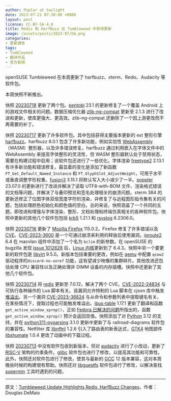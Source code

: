 ```yaml
---
author: Poplar at twilight
date: 2023-07-21 07:30:00 +0800
layout: post
license: CC-BY-SA-4.0
title: Redis 和 HarfBuzz 在 Tumbleweed 中获得更新
image: /assets/posts/2023-07/hb.png
categories:
- 更新通告
tags:
- Tumbleweed
- 翻译作品
- 官方新闻
---
```


openSUSE Tumbleweed 在本周更新了 harfbuzz、xterm、Redis、Audacity 等软件包。

本周快照不断推出。

快照 [20230718] 更新了两个包。[pentobi] 23.1 的更新修复了一个覆盖 Android 上的游戏文件相关的问题。数据压缩优化器 [zlib-ng-compat] 更新至 2.1.3 进行了改进和更新，使库更强大、更高效。zlib-ng-compat 还删除了一个因上游更改而不再需要的补丁。

[20230718]: https://lists.opensuse.org/archives/list/factory@lists.opensuse.org/thread/WJ6JUZ5AHP4T7MQ2OEO5IY4Q227HEEFA/
[pentobi]: https://github.com/enz/pentobi
[zlib-ng-compat]: https://github.com/zlib-ng/zlib-ng

快照 [20230717] 更新了许多软件包。其中包括获得主要版本更新的 ext 整形引擎 [harfbuzz]。harfbuzz 8.0.1 包含了许多新功能，例如实验性 [WebAssembly]（WASM）整形器，以及许多错误修复。harfbuzz 通过利用嵌入在字体文件中的 WebAssembly 来提高字体整形的灵活性，但 WASM 整形器默认处于禁用状态，需要在构建过程中启用；该软件包还进行了一些优化。字体渲染 [freetype2] 2.13.1 有许多新功能和错误修复。最显着的变化是添加了新函数 `FT_Get_Default_Named_Instance` 和 `FT_GlyphSlot_AdjustWeight`，可用于水平或垂直调整字形权重。[fusion3] 3.15.1 将默认写入大小减少了一半。[poppler] 23.07.0 的更新进行了改进并解决了读取 UTF8-with-BOM 文件、渲染格式错误的文档等问题，并解决了与叠印预览和签名处理相关的崩溃问题。xterm 384 的更新还修正了位图字体双倍宽度字符的渲染，并修复了与远程图形指令集有关的问题，包括处理颜色初始化和颜色值的空白。总的来说，快照涵盖了一个共同的主题，即改进和增强与字体渲染、整形、文档处理和终端仿真相关的各种软件包。快照中更新的其他几个软件包包括 [krb5] 1.21.1 和 [rsyslog] 8.2306.0。

[20230717]: https://lists.opensuse.org/archives/list/factory@lists.opensuse.org/thread/FK37KIDTONED64QWUPBL2RIR3WVELEQA/
[WebAssembly]: https://webassembly.org/
[harfbuzz]: https://github.com/harfbuzz/harfbuzz
[freetype2]: https://freetype.org/
[fusion3]: https://github.com/libfuse/libfuse
[poppler]: https://poppler.freedesktop.org/
[xterm]: https://invisible-island.net/xterm/
[krb5]: https://web.mit.edu/kerberos/
[rsyslog]: https://www.rsyslog.com/

快照 [20230716] 更新了 [Mozilla Firefox] 115.0.2。Firefox 修复了许多错误以及 [CVE]。[CVE-2023-3600] 是一个可通过崩溃来利用的释放后使用漏洞。[iproute2] 6.4 在 macvlan 组件中添加了一个名为 `bclim` 的新参数。在 openSUSE 的 bugzilla 发现 [issue 1012628] 后，[Linux 内核]更新到了 6.4.3。快照中另一个要更新的软件包是 [libvirt] 9.5.0。新版本包括重要的更改，例如在 [qemu] 中配置 `qcow2` 驱动程序的`discard-no-unref` 功能，这有望减少映像的集群碎片。其他改进还包括处理 CPU 兼容性以及正确处理非 DIMM 设备的内存插槽。快照中还更新了其他几个软件包。

[Mozilla Firefox]: https://www.mozilla.org/
[20230716]: https://lists.opensuse.org/archives/list/factory@lists.opensuse.org/thread/YGU7CSYRDEB62V5LRRIGXMFUX6EUFVUL/
[CVE]: https://en.wikipedia.org/wiki/Common_Vulnerabilities_and_Exposures
[CVE-2023-3600]: https://www.suse.com/de-de/security/cve/CVE-2023-3600.html
[iproute2]: https://git.kernel.org/pub/scm/network/iproute2/iproute2.git
[Linux 内核]: https://www.kernel.org/
[issue 1012628]: https://bugzilla.opensuse.org/show_bug.cgi?id=1012628
[libvirt]: https://libvirt.org/
[qemu]: https://www.qemu.org/

快照 [20230714] 将 [redis] 更新至 7.0.12，解决了两个 CVE。[CVE-2022-24834] 与可执行各种操作的 Lua 脚本有关。该漏洞允许特制的 Lua 脚本在 cjson 库中触发[堆溢出]。另一个漏洞 [CVE-2023-36824] 与从命令和参数列表中提取键名有关，在某些情况下，提取过程也可能触发堆溢出。[ibus-table] 1.17.1 更新了翻译和函数 `get_active_window_xprop()`，正如 [Fedora 已解决的问题]所指出的，函数 `get_active_window_xprop()` 预计会返回空值。快照添加了对 [Python] 3.12 的支持，并在 [python311-pyparsing] 3.1.0 更新中更新了与 railroad-diagrams 软件包的兼容性。Netfilter 库 [libnftnl] 1.2.6 引入了路由表的新表达式，[GTK4] 地图部件 [libshumate] 1.0.4 更改了动画中的下载过程。

[20230714]: https://lists.opensuse.org/archives/list/factory@lists.opensuse.org/thread/JG7QUZZTXFYX3V75TXGDZ3IBRH4MR4FD/
[redis]: https://redis.io/
[CVE-2022-24834]: https://cve.mitre.org/cgi-bin/cvename.cgi?name=CVE-2022-24834
[堆溢出]: https://en.wikipedia.org/wiki/Heap_overflow
[CVE-2023-36824]: https://cve.mitre.org/cgi-bin/cvename.cgi?name=CVE-2023-36824
[ibus-table]: https://github.com/kaio/ibus-table
[Fedora 已解决的问题]: https://bugzilla.redhat.com/show_bug.cgi?id=2215466
[python]: https://www.python.org/
[python311-pyparsing]: https://pypi.org/project/pyparsing/
[libnftnl]: https://netfilter.org/projects/libnftnl/
[GTK4]: https://www.gtk.org/
[libshumate]: https://wiki.gnome.org/Projects/libshumate

快照 [20230713] 中没有软件包收到新版本，但对 [audacity] 进行了小改动，更新了 [RISC-V] 架构的约束条件。[glibc] 软件包也进行了修改，以提高其功能和可靠性。此外，快照还对软件包进行了修改，使其与最新的 [GCC] 12 版本兼容，这对本周晚些时候的构建很有帮助。快照还对 [libguestfs] 软件包进行了修改，以解决查找 [supermin] 工具时遇到的问题。

[20230713]: https://lists.opensuse.org/archives/list/factory@lists.opensuse.org/thread/J7QLLSKGUM3PQLNODZAERS6B6ZJBYW47/
[audacity]: https://www.audacityteam.org/
[RISC-V]: https://riscv.org/
[GCC]: https://gcc.gnu.org/
[glibc]: https://www.gnu.org/software/libc/
[libguestfs]: https://github.com/libguestfs/libguestfs
[supermin]: https://github.com/libguestfs/supermin

------

原文：[Tumbleweed Update Highlights Redis, HarfBuzz Changes](https://news.opensuse.org/2023/07/21/tw-up-highlights-redis-harfbuzz-changes/)，作者：Douglas DeMaio